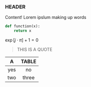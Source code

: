 
### HEADER
Content! Lorem ipslum making up words

```python
def function(x):
    return x
```

$\exp\left[j \cdot \pi \right] + 1 = 0$

> THIS IS A QUOTE

| A | TABLE |
|:-:|:-:|
| yes | no |
| two | three |
